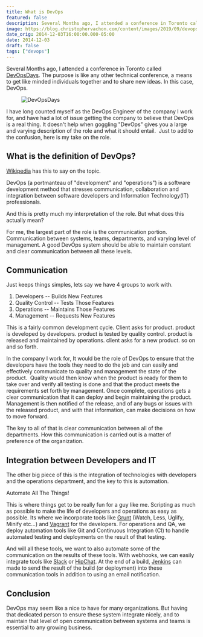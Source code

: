 ```yaml
---
title: What is DevOps
featured: false
description: Several Months ago, I attended a conference in Toronto called DevOpsDays. The purpose is like any other technical conference, ameans to get like minded individuals together and to share new ideas. In thiscase, DevOps.I have long counted myself as the DevOps Engineer of the company I work for, andhave had a lot of issue getting the company to believe that DevOps is a realthing. It doesn't help when goggling "DevOps" gives you a large and varyingdescription of the r
image: https://blog.christophervachon.com/content/images/2019/09/devops-2.jpg
date_orig: 2014-12-03T16:00:00.000-05:00
date: 2014-12-03
draft: false
tags: ["devops"]
---
```


Several Months ago, I attended a conference in Toronto called [DevOpsDays](http://devopsdays.org/?ref=blog.christophervachon.com). The purpose is like any other technical conference, a means to get like minded individuals together and to share new ideas. In this case, DevOps.

<figure class="kg-card kg-image-card"><img src="https://s3.amazonaws.com/christophervachon/articles/2014/12/banner_DevOpsDays.jpg" class="kg-image" alt="DevOpsDays" loading="lazy"></figure>

I have long counted myself as the DevOps Engineer of the company I work for, and have had a lot of issue getting the company to believe that DevOps is a real thing. It doesn't help when goggling "DevOps" gives you a large and varying description of the role and what it should entail.  Just to add to the confusion, here is my take on the role.

## What is the definition of DevOps?

[Wikipedia](http://en.wikipedia.org/wiki/DevOps?ref=blog.christophervachon.com) has this to say on the topic.

DevOps (a portmanteau of "development" and "operations") is a software development method that stresses communication, collaboration and integration between software developers and Information Technology(IT) professionals.

And this is pretty much my interpretation of the role. But what does this actually mean?

For me, the largest part of the role is the communication portion. Communication between systems, teams, departments, and varying level of management. A good DevOps system should be able to maintain constant and clear communication between all these levels.

## Communication

Just keeps things simples, lets say we have 4 groups to work with.

1.  Developers -- Builds New Features
2.  Quality Control -- Tests Those Features
3.  Operations -- Maintains Those Features
4.  Management -- Requests New Features

This is a fairly common development cycle. Client asks for product. product is developed by developers. product is tested by quality control. product is released and maintained by operations. client asks for a new product. so on and so forth.

In the company I work for, It would be the role of DevOps to ensure that the developers have the tools they need to do the job and can easily and effectively communicate to quality and management the state of the product.  Quality would then know when the product is ready for them to take over and verify all testing is done and that the product meets the requirements set forth by management. Once complete, operations gets a clear communication that it can deploy and begin maintaining the product. Management is then notified of the release, and of any bugs or issues with the released product, and with that information, can make decisions on how to move forward.

The key to all of that is clear communication between all of the departments. How this communication is carried out is a matter of preference of the organization.

## Integration between Developers and IT

The other big piece of this is the integration of technologies with developers and the operations department, and the key to this is automation.

Automate All The Things!

This is where things get to be really fun for a guy like me. Scripting as much as possible to make the life of developers and operations as easy as possible. Its where we incorporate tools like [Grunt](http://gruntjs.com/?ref=blog.christophervachon.com) (Watch, Less, Uglify, Minify etc...) and [Vagrant](https://www.vagrantup.com/?ref=blog.christophervachon.com) for the developers. For operations and QA, we deploy automation tools like Git and Continuous Integration (CI) to handle automated testing and deployments on the result of that testing.

And will all these tools, we want to also automate some of the communication on the results of these tools. With webhooks, we can easily integrate tools like [Slack](http://slack.com/?ref=blog.christophervachon.com) or [HipChat](https://www.hipchat.com/?ref=blog.christophervachon.com). At the end of a build, [Jenkins](http://jenkins-ci.org/?ref=blog.christophervachon.com) can made to send the result of the build (or deployment) into these communication tools in addition to using an email notification.

## Conclusion

DevOps may seem like a nice to have for many organizations. But having that dedicated person to ensure these system integrate nicely, and to maintain that level of open communication between systems and teams is essential to any growing business.
